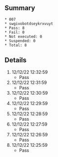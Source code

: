 ## Summary
	* 007
	* swgivobotdseykrxvuyt
	* Pass: 8
	* Fail: 0
	* Not executed: 0
	* Suspended: 0
	* Total: 8
## Details
1. 12/12/22 12:32:59
	* Pass
2. 12/12/22 12:31:59
	* Pass
3. 12/12/22 12:30:59
	* Pass
4. 12/12/22 12:29:59
	* Pass
5. 12/12/22 12:28:59
	* Pass
6. 12/12/22 12:27:59
	* Pass
7. 12/12/22 12:26:59
	* Pass
8. 12/12/22 12:25:59
	* Pass
